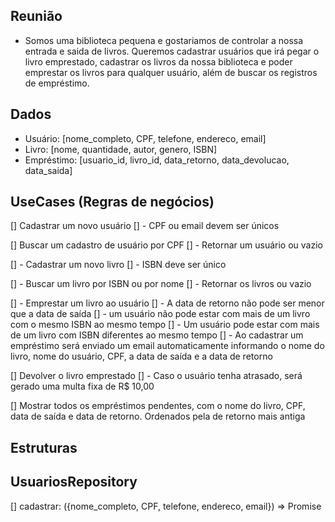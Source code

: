 ## Reunião

- Somos uma biblioteca pequena e gostariamos de controlar a nossa entrada e saida de livros. Queremos cadastrar usuários que irá pegar o livro emprestado, cadastrar os livros da nossa biblioteca e poder emprestar os livros para qualquer usuário, além de buscar os registros de empréstimo.


## Dados
- Usuário: [nome_completo, CPF, telefone, endereco, email]
- Livro: [nome, quantidade, autor, genero, ISBN]
- Empréstimo: [usuario_id, livro_id, data_retorno, data_devolucao, data_saida]

## UseCases (Regras de negócios)
[] Cadastrar um novo usuário
[] - CPF ou email devem ser únicos

[] Buscar um cadastro de usuário por CPF
[] - Retornar um usuário ou vazio

[] - Cadastrar um novo livro
[] - ISBN deve ser único

[] - Buscar um livro por ISBN ou por nome
[] - Retornar os livros ou vazio

[] - Emprestar um livro ao usuário
[] - A data de retorno não pode ser menor que a data de saída
[] - um usuário não pode estar com mais de um livro com o mesmo ISBN ao mesmo tempo
[] - Um usuário pode estar com mais de um livro com ISBN diferentes ao mesmo tempo
[] - Ao cadastrar um empréstimo será enviado um email automaticamente informando o nome do livro, nome do usuário, CPF, a data de saída e a data de retorno

[] Devolver o livro emprestado
[] - Caso o usuário tenha atrasado, será gerado uma multa fixa de R$ 10,00


[] Mostrar todos os empréstimos pendentes, com o nome do livro, CPF, data de saída e data de retorno. Ordenados pela de retorno mais antiga


## Estruturas

## UsuariosRepository
[] cadastrar: ({nome_completo, CPF, telefone, endereco, email}) => Promise<void>